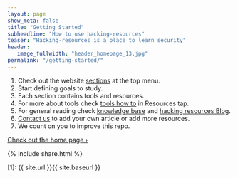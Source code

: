 ```yaml
---
layout: page
show_meta: false
title: "Getting Started"
subheadline: "How to use hacking-resources"
teaser: "Hacking-resources is a place to learn security"
header:
   image_fullwidth: "header_homepage_13.jpg"
permalink: "/getting-started/"
---
```

1. Check out the website <u><a href="https://hacking-resources.com/sections/">sections</a></u> at the top menu.
1. Start defining goals to study.
1. Each section contains tools and resources.
1. For more about tools check <u><a href="https://hacking-resources.com/tools-how-to.html">tools how to</a></u> in Resources tap.
1. For general reading check <u><a href="https://hacking-resources.com/knowledge-base.html">knowledge base</a></u> and <u><a href="https://hacking-resources.com/blog/">hacking resources Blog</a></u>.
1. <u><a href="https://hacking-resources.com/contact/">Contact us</a></u> to add your own article or add more resources.
1. We count on you to improve this repo.

<a class="radius button small" href="{{ site.url }}{{ site.baseurl }}">Check out the home page ›</a>

{% include share.html %}

 [1]: {{ site.url }}{{ site.baseurl }}
